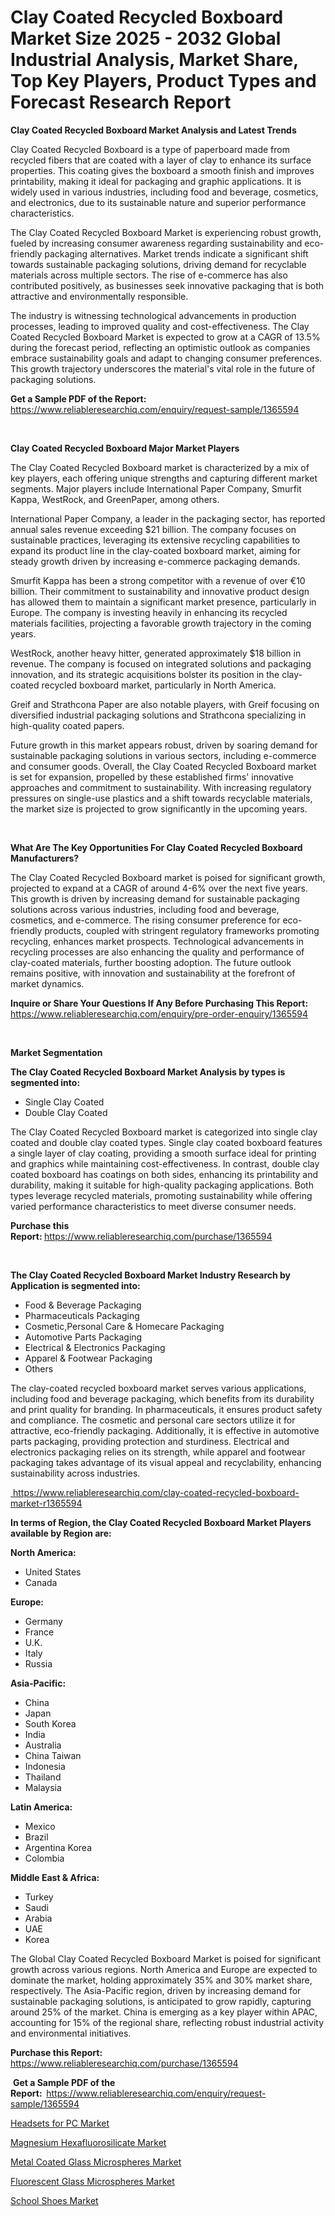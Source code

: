 <p><h1>Clay Coated Recycled Boxboard Market Size 2025 - 2032 Global Industrial Analysis, Market Share, Top Key Players, Product Types and Forecast Research Report</h1></p><p><strong>Clay Coated Recycled Boxboard Market Analysis and Latest Trends</strong></p>
<p><p>Clay Coated Recycled Boxboard is a type of paperboard made from recycled fibers that are coated with a layer of clay to enhance its surface properties. This coating gives the boxboard a smooth finish and improves printability, making it ideal for packaging and graphic applications. It is widely used in various industries, including food and beverage, cosmetics, and electronics, due to its sustainable nature and superior performance characteristics.</p><p>The Clay Coated Recycled Boxboard Market is experiencing robust growth, fueled by increasing consumer awareness regarding sustainability and eco-friendly packaging alternatives. Market trends indicate a significant shift towards sustainable packaging solutions, driving demand for recyclable materials across multiple sectors. The rise of e-commerce has also contributed positively, as businesses seek innovative packaging that is both attractive and environmentally responsible.</p><p>The industry is witnessing technological advancements in production processes, leading to improved quality and cost-effectiveness. The Clay Coated Recycled Boxboard Market is expected to grow at a CAGR of 13.5% during the forecast period, reflecting an optimistic outlook as companies embrace sustainability goals and adapt to changing consumer preferences. This growth trajectory underscores the material's vital role in the future of packaging solutions.</p></p>
<p><strong>Get a Sample PDF of the Report:&nbsp;</strong> <a href="https://www.reliableresearchiq.com/enquiry/request-sample/1365594?utm_campaign=1137&utm_medium=2&utm_source=Github&utm_content=ia&utm_term=22032025&utm_id=clay-coated-recycled-boxboard">https://www.reliableresearchiq.com/enquiry/request-sample/1365594</a></p>
<p>&nbsp;</p>
<p><strong>Clay Coated Recycled Boxboard Major Market Players</strong></p>
<p><p>The Clay Coated Recycled Boxboard market is characterized by a mix of key players, each offering unique strengths and capturing different market segments. Major players include International Paper Company, Smurfit Kappa, WestRock, and GreenPaper, among others.</p><p>International Paper Company, a leader in the packaging sector, has reported annual sales revenue exceeding $21 billion. The company focuses on sustainable practices, leveraging its extensive recycling capabilities to expand its product line in the clay-coated boxboard market, aiming for steady growth driven by increasing e-commerce packaging demands.</p><p>Smurfit Kappa has been a strong competitor with a revenue of over €10 billion. Their commitment to sustainability and innovative product design has allowed them to maintain a significant market presence, particularly in Europe. The company is investing heavily in enhancing its recycled materials facilities, projecting a favorable growth trajectory in the coming years.</p><p>WestRock, another heavy hitter, generated approximately $18 billion in revenue. The company is focused on integrated solutions and packaging innovation, and its strategic acquisitions bolster its position in the clay-coated recycled boxboard market, particularly in North America.</p><p>Greif and Strathcona Paper are also notable players, with Greif focusing on diversified industrial packaging solutions and Strathcona specializing in high-quality coated papers. </p><p>Future growth in this market appears robust, driven by soaring demand for sustainable packaging solutions in various sectors, including e-commerce and consumer goods. Overall, the Clay Coated Recycled Boxboard market is set for expansion, propelled by these established firms' innovative approaches and commitment to sustainability. With increasing regulatory pressures on single-use plastics and a shift towards recyclable materials, the market size is projected to grow significantly in the upcoming years.</p></p>
<p>&nbsp;</p>
<p><strong>What Are The Key Opportunities For Clay Coated Recycled Boxboard Manufacturers?</strong></p>
<p><p>The Clay Coated Recycled Boxboard market is poised for significant growth, projected to expand at a CAGR of around 4-6% over the next five years. This growth is driven by increasing demand for sustainable packaging solutions across various industries, including food and beverage, cosmetics, and e-commerce. The rising consumer preference for eco-friendly products, coupled with stringent regulatory frameworks promoting recycling, enhances market prospects. Technological advancements in recycling processes are also enhancing the quality and performance of clay-coated materials, further boosting adoption. The future outlook remains positive, with innovation and sustainability at the forefront of market dynamics.</p></p>
<p><strong>Inquire or Share Your Questions If Any Before Purchasing This Report:</strong> <a href="https://www.reliableresearchiq.com/enquiry/pre-order-enquiry/1365594?utm_campaign=1137&utm_medium=2&utm_source=Github&utm_content=ia&utm_term=22032025&utm_id=clay-coated-recycled-boxboard">https://www.reliableresearchiq.com/enquiry/pre-order-enquiry/1365594</a></p>
<p>&nbsp;</p>
<p><strong>Market Segmentation</strong></p>
<p><strong>The Clay Coated Recycled Boxboard Market Analysis by types is segmented into:</strong></p>
<p><ul><li>Single Clay Coated</li><li>Double Clay Coated</li></ul></p>
<p><p>The Clay Coated Recycled Boxboard market is categorized into single clay coated and double clay coated types. Single clay coated boxboard features a single layer of clay coating, providing a smooth surface ideal for printing and graphics while maintaining cost-effectiveness. In contrast, double clay coated boxboard has coatings on both sides, enhancing its printability and durability, making it suitable for high-quality packaging applications. Both types leverage recycled materials, promoting sustainability while offering varied performance characteristics to meet diverse consumer needs.</p></p>
<p><strong>Purchase this Report:&nbsp;</strong><a href="https://www.reliableresearchiq.com/purchase/1365594?utm_campaign=1137&utm_medium=2&utm_source=Github&utm_content=ia&utm_term=22032025&utm_id=clay-coated-recycled-boxboard">https://www.reliableresearchiq.com/purchase/1365594</a></p>
<p>&nbsp;</p>
<p><strong>The Clay Coated Recycled Boxboard Market Industry Research by Application is segmented into:</strong></p>
<p><ul><li>Food & Beverage Packaging</li><li>Pharmaceuticals Packaging</li><li>Cosmetic,Personal Care & Homecare Packaging</li><li>Automotive Parts Packaging</li><li>Electrical & Electronics Packaging</li><li>Apparel & Footwear Packaging</li><li>Others</li></ul></p>
<p><p>The clay-coated recycled boxboard market serves various applications, including food and beverage packaging, which benefits from its durability and print quality for branding. In pharmaceuticals, it ensures product safety and compliance. The cosmetic and personal care sectors utilize it for attractive, eco-friendly packaging. Additionally, it is effective in automotive parts packaging, providing protection and sturdiness. Electrical and electronics packaging relies on its strength, while apparel and footwear packaging takes advantage of its visual appeal and recyclability, enhancing sustainability across industries.</p></p>
<p><a href="https://www.reliableresearchiq.com/clay-coated-recycled-boxboard-market-r1365594?utm_campaign=1137&utm_medium=2&utm_source=Github&utm_content=ia&utm_term=22032025&utm_id=clay-coated-recycled-boxboard">&nbsp;https://www.reliableresearchiq.com/clay-coated-recycled-boxboard-market-r1365594</a></p>
<p><strong>In terms of Region, the Clay Coated Recycled Boxboard Market Players available by Region are:</strong></p>
<p>
    <p> <strong> North America: </strong>
        <ul>
            <li>United States</li>
            <li>Canada</li>
        </ul>
        </p> 
    <p> <strong> Europe: </strong>
        <ul>
            <li>Germany</li>
            <li>France</li>
            <li>U.K.</li>
            <li>Italy</li>
            <li>Russia</li>
        </ul>
        </p> 
    <p> <strong> Asia-Pacific: </strong>
        <ul>
            <li>China</li>
            <li>Japan</li>
            <li>South Korea</li>
            <li>India</li>
            <li>Australia</li>
            <li>China Taiwan</li>
            <li>Indonesia</li>
            <li>Thailand</li>
            <li>Malaysia</li>
        </ul>
        </p> 
    <p> <strong> Latin America: </strong>
        <ul>
            <li>Mexico</li>
            <li>Brazil</li>
            <li>Argentina Korea</li>
            <li>Colombia</li>
        </ul>
        </p> 
    <p> <strong> Middle East & Africa: </strong>
        <ul>
            <li>Turkey</li>
            <li>Saudi</li>
            <li>Arabia</li>
            <li>UAE</li>
            <li>Korea</li>
        </ul>
    </p>
    </p>
<p><p>The Global Clay Coated Recycled Boxboard Market is poised for significant growth across various regions. North America and Europe are expected to dominate the market, holding approximately 35% and 30% market share, respectively. The Asia-Pacific region, driven by increasing demand for sustainable packaging solutions, is anticipated to grow rapidly, capturing around 25% of the market. China is emerging as a key player within APAC, accounting for 15% of the regional share, reflecting robust industrial activity and environmental initiatives.</p></p>
<p><strong>Purchase this Report: </strong><a href="https://www.reliableresearchiq.com/purchase/1365594?utm_campaign=1137&utm_medium=2&utm_source=Github&utm_content=ia&utm_term=22032025&utm_id=clay-coated-recycled-boxboard">https://www.reliableresearchiq.com/purchase/1365594</a></p>
<p>&nbsp;<strong>Get a Sample PDF of the Report:&nbsp;&nbsp;</strong><a href="https://www.reliableresearchiq.com/enquiry/request-sample/1365594?utm_campaign=1137&utm_medium=2&utm_source=Github&utm_content=ia&utm_term=22032025&utm_id=clay-coated-recycled-boxboard">https://www.reliableresearchiq.com/enquiry/request-sample/1365594</a></p>
<p><strong></strong></p>
<p><p><a href="https://github.com/omemaeuseda/Market-Research-Report-List-1/blob/main/headsets-for-pc-market.md?utm_campaign=1137&utm_medium=2&utm_source=Github&utm_content=ia&utm_term=22032025&utm_id=clay-coated-recycled-boxboard">Headsets for PC Market</a></p><p><a href="https://github.com/navodfetiya/Market-Research-Report-List-1/blob/main/magnesium-hexafluorosilicate-market.md?utm_campaign=1137&utm_medium=2&utm_source=Github&utm_content=ia&utm_term=22032025&utm_id=clay-coated-recycled-boxboard">Magnesium Hexafluorosilicate Market</a></p><p><a href="https://github.com/rentzszaszjn/Market-Research-Report-List-1/blob/main/metal-coated-glass-microspheres-market.md?utm_campaign=1137&utm_medium=2&utm_source=Github&utm_content=ia&utm_term=22032025&utm_id=clay-coated-recycled-boxboard">Metal Coated Glass Microspheres Market</a></p><p><a href="https://github.com/yenagmah/Market-Research-Report-List-1/blob/main/fluorescent-glass-microspheres-market.md?utm_campaign=1137&utm_medium=2&utm_source=Github&utm_content=ia&utm_term=22032025&utm_id=clay-coated-recycled-boxboard">Fluorescent Glass Microspheres Market</a></p><p><a href="https://github.com/doganaqev/Market-Research-Report-List-1/blob/main/school-shoes-market.md?utm_campaign=1137&utm_medium=2&utm_source=Github&utm_content=ia&utm_term=22032025&utm_id=clay-coated-recycled-boxboard">School Shoes Market</a></p></p>